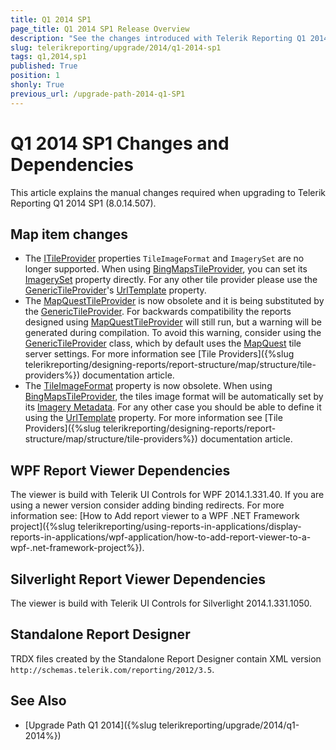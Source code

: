 ```yaml
---
title: Q1 2014 SP1
page_title: Q1 2014 SP1 Release Overview 
description: "See the changes introduced with Telerik Reporting Q1 2014 SP1 that should be considered before upgrading, and the 3rd party products & packages this version depends on."
slug: telerikreporting/upgrade/2014/q1-2014-sp1
tags: q1,2014,sp1
published: True
position: 1
shonly: True
previous_url: /upgrade-path-2014-q1-SP1
---
```


# Q1 2014 SP1 Changes and Dependencies

This article explains the manual changes required when upgrading to Telerik Reporting Q1 2014 SP1 (8.0.14.507).

## Map item changes

* The [ITileProvider](/api/Telerik.Reporting.ITileProvider) properties `TileImageFormat` and `ImagerySet` are no longer supported. When using [BingMapsTileProvider](/api/Telerik.Reporting.BingMapsTileProvider), you can set its [ImagerySet](/api/Telerik.Reporting.BingMapsTileProvider#Telerik_Reporting_BingMapsTileProvider_ImagerySet) property directly. For any other tile provider please use the [GenericTileProvider](/api/Telerik.Reporting.GenericTileProvider)'s [UrlTemplate](/api/Telerik.Reporting.GenericTileProvider#Telerik_Reporting_GenericTileProvider_UrlTemplate) property.
* The [MapQuestTileProvider](/api/Telerik.Reporting.MapQuestTileProvider) is now obsolete and it is being substituted by the [GenericTileProvider](/api/Telerik.Reporting.GenericTileProvider). For backwards compatibility the reports designed using [MapQuestTileProvider](/api/Telerik.Reporting.MapQuestTileProvider) will still run, but a warning will be generated during compilation. To avoid this warning, consider using the [GenericTileProvider](/api/Telerik.Reporting.GenericTileProvider) class, which by default uses the [MapQuest](https://www.mapquest.com/) tile server settings. For more information see [Tile Providers]({%slug telerikreporting/designing-reports/report-structure/map/structure/tile-providers%}) documentation article.
* The [TileImageFormat](/api/Telerik.Reporting.TileProvider#Telerik_Reporting_TileProvider_TileImageFormat) property is now obsolete. When using [BingMapsTileProvider](/api/Telerik.Reporting.BingMapsTileProvider), the tiles image format will be automatically set by its [Imagery Metadata](https://learn.microsoft.com/en-us/bingmaps/rest-services/imagery/imagery-metadata). For any other case you should be able to define it using the [UrlTemplate](/api/Telerik.Reporting.GenericTileProvider#Telerik_Reporting_GenericTileProvider_UrlTemplate) property. For more information see [Tile Providers]({%slug telerikreporting/designing-reports/report-structure/map/structure/tile-providers%}) documentation article.

## WPF Report Viewer Dependencies

The viewer is build with Telerik UI Controls for WPF 2014.1.331.40. If you are using a newer version consider adding binding redirects. For more information see: [How to Add report viewer to a WPF .NET Framework project]({%slug telerikreporting/using-reports-in-applications/display-reports-in-applications/wpf-application/how-to-add-report-viewer-to-a-wpf-.net-framework-project%}).

## Silverlight Report Viewer Dependencies

The viewer is build with Telerik UI Controls for Silverlight 2014.1.331.1050.

## Standalone Report Designer

TRDX files created by the Standalone Report Designer contain XML version `http://schemas.telerik.com/reporting/2012/3.5`.

## See Also

* [Upgrade Path Q1 2014]({%slug telerikreporting/upgrade/2014/q1-2014%})
